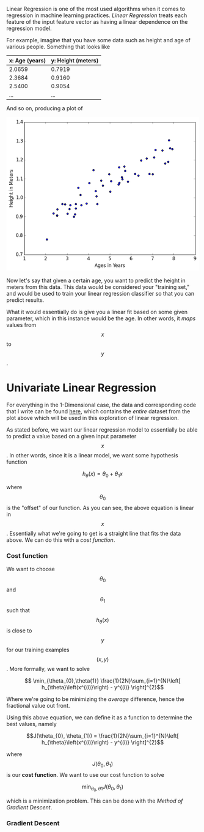 Linear Regression is one of the most used algorithms when it comes to regression
in machine learning practices. _Linear Regression_ treats each feature of the
input feature vector as having a linear dependence on the regression model.

For example, imagine that you have some data such as height and age of various
people. Something that looks like

x: Age (years) | y: Height (meters)
---------------|-------------------
2.0659         | 0.7919
2.3684         | 0.9160
2.5400         | 0.9054
...            | ...

And so on, producing a plot of

![Data Points](images/11_5-Lin_Reg/linreg_1.png)

Now let's say that given a certain age, you want to predict the height in meters
from this data. This data would be considered your "training set," and would be
used to train your linear regression classifier so that you can predict results.

What it would essentially do is give you a linear fit based on some given parameter,
which in this instance would be the age. In other words, it _maps_ values from $$x$$
to $$y$$.

# Univariate Linear Regression

For everything in the 1-Dimensional case, the data and corresponding code that I
write can be found [here](https://github.com/cmertin/Machine_Learning/tree/master/Linear_Regression),
which contains the *entire* dataset from the plot above which will be used in this
exploration of linear regression.

As stated before, we want our linear regression model to essentially be able to
predict a value based on a given input parameter $$x$$. In other words, since it
is a linear model, we want some hypothesis function

$$h_{\theta}(x) = \theta_{0} + \theta_{1}x$$

where $$\theta_{0}$$ is the "offset" of our function. As you can see, the above
equation is linear in $$x$$. Essentially what we're going to get is a straight line
that fits the data above. We can do this with a _cost function_.

### Cost function

We want to choose $$\theta_{0}$$ and $$\theta_{1}$$ such that $$h_{\theta}(x)$$
is close to $$y$$ for our training examples $$(x,y)$$. More formally, we want
to solve

$$ \min_{\theta_{0},\theta{1}} \frac{1}{2N}\sum_{i=1}^{N}\left[ h_{\theta}\left(x^{(i)}\right) - y^{(i)} \right]^{2}$$

Where we're going to be minimizing the *average* difference, hence the fractional
value out front.

Using this above equation, we can define it as a function to determine the best
values, namely

$$J(\theta_{0}, \theta_{1}) =  \frac{1}{2N}\sum_{i=1}^{N}\left[ h_{\theta}\left(x^{(i)}\right) - y^{(i)} \right]^{2}$$

where $$J(\theta_{0}, \theta_{1})$$ is our **cost function**. We want to use our
cost function to solve

$$\min_{\theta_{0},\theta{1}} J(\theta_{0}, \theta_{1})$$

which is a minimization problem. This can be done with the
_Method of Gradient Descent_.

### Gradient Descent
